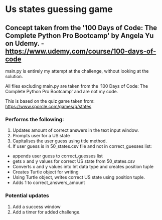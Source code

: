 # Us states guessing game
## Concept taken from the '100 Days of Code: The Complete Python Pro Bootcamp' by Angela Yu on Udemy. - https://www.udemy.com/course/100-days-of-code

main.py is entirely my attempt at the challenge, without looking at the solution. 

All files excluding main.py are taken from the '100 Days of Code: The Complete Python Pro Bootcamp' and are not my code. 

This is based on the quiz game taken from: https://www.sporcle.com/games/g/states

### Performs the following:

1. Updates amount of correct answers in the text input window.
2. Prompts user for a US state
3. Capitalises the user guess using title method.
4. If user guess is in 50_states.csv file and not in correct_guesses list:
- appends user guess to correct_guesses list
- gets x and y values for correct US state from 50_states.csv
- Converts x and y values into Int data type and creates position tuple
- Creates Turtle object for writing
- Using Turtle object, writes correct US state using position tuple.
- Adds 1 to correct_answers_amount 

### Potential updates
1. Add a success window
2. Add a timer for added challenge.

